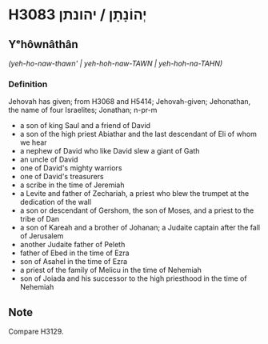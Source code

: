 # H3083 יְהוֹנָתָן / יהונתן

## Yᵉhôwnâthân

_(yeh-ho-naw-thawn' | yeh-hoh-naw-TAWN | yeh-hoh-na-TAHN)_

### Definition

Jehovah has given; from H3068 and H5414; Jehovah-given; Jehonathan, the name of four Israelites; Jonathan; n-pr-m

- a son of king Saul and a friend of David
- a son of the high priest Abiathar and the last descendant of Eli of whom we hear
- a nephew of David who like David slew a giant of Gath
- an uncle of David
- one of David's mighty warriors
- one of David's treasurers
- a scribe in the time of Jeremiah
- a Levite and father of Zechariah, a priest who blew the trumpet at the dedication of the wall
- a son or descendant of Gershom, the son of Moses, and a priest to the tribe of Dan
- a son of Kareah and a brother of Johanan; a Judaite captain after the fall of Jerusalem
- another Judaite father of Peleth
- father of Ebed in the time of Ezra
- son of Asahel in the time of Ezra
- a priest of the family of Melicu in the time of Nehemiah
- son of Joiada and his successor to the high priesthood in the time of Nehemiah

## Note

Compare H3129.
